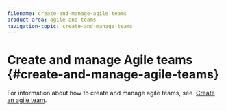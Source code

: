 ```yaml
---
filename: create-and-manage-agile-teams
product-area: agile-and-teams
navigation-topic: create-and-manage-teams
---
```




# Create and manage Agile teams {#create-and-manage-agile-teams}

For information about how to create and manage agile teams, see&nbsp; [Create an agile team](create-an-agile-team.md).

